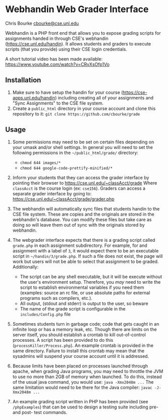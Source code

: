 
# Webhandin Web Grader Interface

Chris Bourke
cbourke@cse.unl.edu

Webhandin is a PHP front end that allows you to expose grading scripts for
assignments handed in through CSE's webhandin (https://cse.unl.edu/handin).
It allows students and graders to execute scripts (that you provide) using
their CSE login credentials.

A short tutorial video has been made available: https://www.youtube.com/watch?v=CRvXsOfp1Vo

## Installation
  1. Make sure to have setup the handin for your course (https://cse-apps.unl.edu/handin) including creating all of your assignments and "Sync Assignments" to the CSE file system.
  2. Create a `public_html` directory in your course account and
  clone this repository to it:
  `git clone https://github.com/cbourke/grade`

## Usage

1. Some permissions may need to be set on certain files depending
on your umask and/or shell settings.  In general you will need to
set the following permissions in the `~/public_html/grade/` directory:
    * `chmod 644 images/*`
    * `chmod 644 google-code-prettify-minified/*`

2. Inform your students that they can access the grader interface
by pointing their browser to https://cse.unl.edu/~classAcct/grade
Where `classAcct` is the course login (ex: `cse156`).  Graders can
access a separate grader interface by going to:
https://cse.unl.edu/~classAcct/grade/grader.php

3. The webhandin will automatically sync files that students
handin to the CSE file system.  These are copies and the originals
are stored in the webhandin's database.  You can modify these files
but take care as doing so will leave them out of sync with the
originals stored by webhandin.

4. The webgrader interface expects that there is a grading script
called `grade.php` in each assignment subdirectory.  For example,
for and assignment with a label of `3`, it would expect there to
be an executable script in `~/handin/3/grade.php`.  If such a file
does not exist, the page will work but users will not be able to
select that assignment to be graded. Additionally:
    * The script can be any shell executable, but it will be execute
    without the user's environment setup.  Therefore, you *may* need
    to write the script to establish environmental variables if you
    need them (examples: source an rc file, or use absolute paths for
    external programs such as compilers, etc.).
    * All output, (stdout and stderr) is output to the user, so beware
    * The name of the grade script is configurable in the `includes/Config.php` file

5. Sometimes students turn in garbage code; code that gets caught
in an infinite loop or has a memory leak, etc.  Though there are
limits on the server itself, you should establish a crontab to kill
out-of-control processes.  A script has been provided to do this
(`processKiller/Process.php`).  An example crontab is provided in
the same directory.  Failure to install this crontab may mean
that the sysadmins will suspend your course account until it is
addressed.

6. Because limits have been placed on processes launched through apache,
when grading Java programs, you may need to throttle the JVM to use
no more than 2GB of memory when launched.  To do this, instead of the
usual java command, you would use:
`java -Xmx2048m ...`
The same limitation would need to be there for the Java compiler:
`javac -J-Xmx2048m ...`

7. An example grading script written in PHP has been provided (see `/phpExamples`) that can be used to design a testing suite including
pre- and post- test commands.
